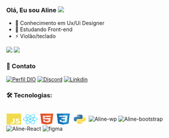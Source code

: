 ### Olá, Eu sou Aline <img src="https://github.com/TheDudeThatCode/TheDudeThatCode/blob/master/Assets/Mario_Hello_Big.gif" width="30px">

- 🔭 Conhecimento em Ux/Ui Designer
- 🌱 Estudando Front-end
- ⚡ Violão/teclado
<div>
  <img height="180em" src="https://github-readme-stats.vercel.app/api?username=alineGMarques&show_icons=true&theme=radical"/>
   <img height="180em" src="https://github-readme-stats.vercel.app/api/top-langs/?username=alineGMarques&layout=compact&theme=radical"/>
</div>

### 🤝 Contato

[![Perfil DIO](https://img.shields.io/badge/-Meu%20Perfil%20na%20DIO-30A3DC?style=for-the-badge)](https://web.dio.me/users/alineuxuidesigner?tab=achievements)
[![Discord](https://img.shields.io/badge/Discord-7289DA?style=for-the-badge&logo=discord&logoColor=white)](https://discord.com/channels/@me)
[![Linkdin](https://img.shields.io/badge/LinkedIn-0077B5?style=for-the-badge&logo=linkedin&logoColor=white)](https://www.linkedin.com/in/aline-marques-230767169/)

### 🛠️ Tecnologias:

 <div>
  <div style="display: inline_block"><br>
  <img align="center" alt="Aline-Js" height="30" width="40" src="https://raw.githubusercontent.com/devicons/devicon/master/icons/javascript/javascript-plain.svg">
  <img align="center" alt="Aline-React" height="30" width="40" src="https://raw.githubusercontent.com/devicons/devicon/master/icons/react/react-original.svg">
  <img align="center" alt="Aline-HTML" height="30" width="40" src="https://raw.githubusercontent.com/devicons/devicon/master/icons/html5/html5-original.svg">
  <img align="center" alt="Aline-CSS" height="30" width="40" src="https://raw.githubusercontent.com/devicons/devicon/master/icons/css3/css3-original.svg">
  <img align="center" alt="Aline-Python" height="30" width="40" src="https://raw.githubusercontent.com/devicons/devicon/master/icons/python/python-original.svg">
  <img align="center" alt="Aline-wp" height="30" width="40" src="https://cdn.jsdelivr.net/gh/devicons/devicon/icons/wordpress/wordpress-plain-wordmark.svg"/>
 <img  align="center" alt="Aline-bootstrap" height="30" width="40" src="https://cdn.jsdelivr.net/gh/devicons/devicon/icons/bootstrap/bootstrap-original.svg" />
    <img align="center" alt="Aline-React" height="30" width="40" src="https://upload.wikimedia.org/wikipedia/commons/thumb/a/a7/React-icon.svg/2300px-React-icon.svg.png">
    <img align="center" alt="figma" height="30" width="40"  src="https://cdn.jsdelivr.net/gh/devicons/devicon/icons/figma/figma-original.svg" />
</div>


